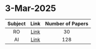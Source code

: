 # 3-Mar-2025

| Subject | Link | Number of Papers |
|:-----:|:----:|:----------------:|
| RO | [Link](https://github.com/KJaebye/EmbodiedAI-Robotics-arXiv-Daily-Reporter/tree/main/3-Mar-2025/RO) | 30 |
| AI | [Link](https://github.com/KJaebye/EmbodiedAI-Robotics-arXiv-Daily-Reporter/tree/main/3-Mar-2025/AI) | 128 |
